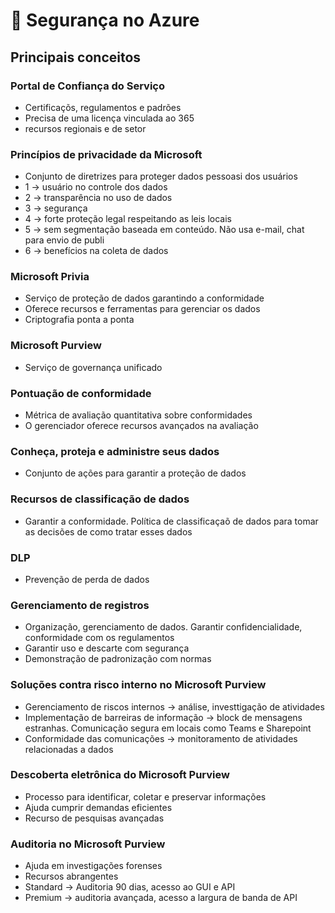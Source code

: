 # 🔑 Segurança no Azure

## Principais conceitos

### Portal de Confiança do Serviço

- Certificaçõs, regulamentos e padrões
- Precisa de uma licença vinculada ao 365
- recursos regionais e de setor

### Princípios de privacidade da Microsoft

- Conjunto de diretrizes para proteger dados pessoasi dos usuários
- 1 -> usuário no controle dos dados
- 2 -> transparência no uso de dados
- 3 -> segurança
- 4 -> forte proteção legal respeitando as leis locais
- 5 -> sem segmentação baseada em conteúdo. Não usa e-mail, chat para envio de publi
- 6 -> benefícios na coleta de dados

### Microsoft Privia

- Serviço de proteção de dados garantindo a conformidade
- Oferece recursos e ferramentas para gerenciar os dados
- Criptografia ponta a ponta

### Microsoft Purview

- Serviço de governança unificado

### Pontuação de conformidade

- Métrica de avaliação quantitativa sobre conformidades
- O gerenciador oferece recursos avançados na avaliação

### Conheça, proteja e administre seus dados

- Conjunto de ações para garantir a proteção de dados

### Recursos de classificação de dados

- Garantir a conformidade. Política de classificaçaõ de dados para tomar as decisões de como tratar esses dados

### DLP

- Prevenção de perda de dados

### Gerenciamento de registros

- Organização, gerenciamento de dados. Garantir confidencialidade, conformidade com os regulamentos
- Garantir uso e descarte com segurança
- Demonstração de padronização com normas

### Soluções contra risco interno no Microsoft Purview

- Gerenciamento de riscos internos -> análise, investtigação de atividades
- Implementação de barreiras de informação -> block de mensagens estranhas. Comunicação segura em locais como Teams e Sharepoint
- Conformidade das comunicações -> monitoramento de atividades relacionadas a dados

### Descoberta eletrônica do Microsoft Purview

- Processo para identificar, coletar e preservar informações
- Ajuda cumprir demandas eficientes
- Recurso de pesquisas avançadas

### Auditoria no Microsoft Purview

- Ajuda em investigações forenses
- Recursos abrangentes
- Standard -> Auditoria 90 dias, acesso ao GUI e API
- Premium -> auditoria avançada, acesso a largura de banda de API
